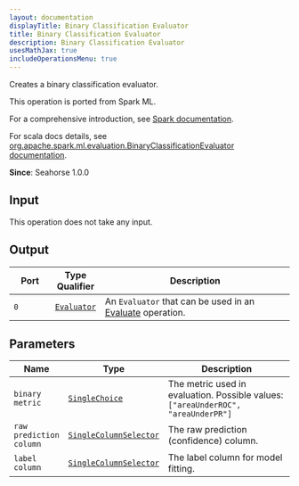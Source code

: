 ```yaml
---
layout: documentation
displayTitle: Binary Classification Evaluator
title: Binary Classification Evaluator
description: Binary Classification Evaluator
usesMathJax: true
includeOperationsMenu: true
---
```

Creates a binary classification evaluator.

This operation is ported from Spark ML.


For a comprehensive introduction, see
<a target="_blank" href="https://spark.apache.org/docs/1.6.0/mllib-evaluation-metrics.html#binary-classification">Spark documentation</a>.


For scala docs details, see
<a target="_blank" href="http://spark.apache.org/docs/1.6.0/api/scala/index.html#org.apache.spark.ml.evaluation.BinaryClassificationEvaluator">org.apache.spark.ml.evaluation.BinaryClassificationEvaluator documentation</a>.

**Since**: Seahorse 1.0.0

## Input

This operation does not take any input.

## Output


<table>
<thead>
<tr>
<th style="width:15%">Port</th>
<th style="width:15%">Type Qualifier</th>
<th style="width:70%">Description</th>
</tr>
</thead>
<tbody>
    <tr><td><code>0</code></td><td><code><a href="../classes/evaluator.html">Evaluator</a></code></td><td>An <code>Evaluator</code> that can be used in an <a href="evaluate.html">Evaluate</a> operation.</td></tr>
</tbody>
</table>


## Parameters


<table class="table">
<thead>
<tr>
<th style="width:15%">Name</th>
<th style="width:15%">Type</th>
<th style="width:70%">Description</th>
</tr>
</thead>
<tbody>

<tr>
<td><code>binary metric</code></td>
<td><code><a href="../parameter_types.html#single-choice">SingleChoice</a></code></td>
<td>The metric used in evaluation. Possible values: <code>["areaUnderROC", "areaUnderPR"]</code></td>
</tr>

<tr>
<td><code>raw prediction column</code></td>
<td><code><a href="../parameter_types.html#single-column-selector">SingleColumnSelector</a></code></td>
<td>The raw prediction (confidence) column.</td>
</tr>

<tr>
<td><code>label column</code></td>
<td><code><a href="../parameter_types.html#single-column-selector">SingleColumnSelector</a></code></td>
<td>The label column for model fitting.</td>
</tr>

</tbody>
</table>

